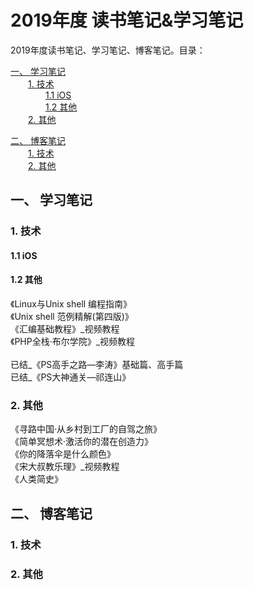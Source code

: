 <!--
[《 》 </br>>
-->

<h1>2019年度 读书笔记&学习笔记</h1>

2019年度读书笔记、学习笔记、博客笔记。目录：

[一、 学习笔记](#1)</br>
&#8194;&#8194;&#8194;&#8194;[1. 技术](#1.1)</br>
&#8194;&#8194;&#8194;&#8194;&#8194;&#8194;&#8194;&#8194;[1.1 iOS](#1.1.1)</br>
&#8194;&#8194;&#8194;&#8194;&#8194;&#8194;&#8194;&#8194;[1.2 其他](#1.1.2)</br>
&#8194;&#8194;&#8194;&#8194;[2. 其他](#1.2)</br>

[二、 博客笔记](#2)</br>
&#8194;&#8194;&#8194;&#8194;[1. 技术](#2.1)</br>
&#8194;&#8194;&#8194;&#8194;[2. 其他](#2.2)</br>

<h2 id="1">一、 学习笔记</h2>

<h3 id="1.1">1. 技术</h3>

<h4 id="1.1.1">1.1 iOS</h4>

<h4 id="1.1.2">1.2 其他</h4>

《Linux与Unix shell 编程指南》                                                       </br>
《Unix shell 范例精解(第四版)》                                                       </br>
《汇编基础教程》\_视频教程                                                             </br>
《PHP全栈·布尔学院》\_视频教程                                                         </br>
                                                                                   </br>
已结_《PS高手之路—李涛》基础篇、高手篇                                                   </br>
已结_《PS大神通关—祁连山》                                                             </br>

<h3 id="1.2">2. 其他</h3>

《寻路中国·从乡村到工厂的自驾之旅》                                                     </br>
《简单冥想术·激活你的潜在创造力》                                                       </br>
《你的降落伞是什么颜色》                                                               </br>
《宋大叔教乐理》\_视频教程                                                             </br>
《人类简史》                                                                         </br>

<h2 id="2">二、 博客笔记</h2>

<h3 id="2.1">1. 技术</h3>

<h3 id="2.2">2. 其他</h3>

